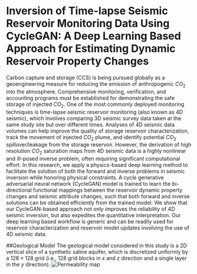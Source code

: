 # Inversion of Time-lapse Seismic Reservoir Monitoring Data Using CycleGAN: A Deep Learning Based Approach for Estimating Dynamic Reservoir Property Changes
Carbon capture and storage (CCS) is being pursued globally as a geoengineering measure for reducing the emission of anthropogenic $CO_{2}$ into the atmosphere. Comprehensive monitoring, verification, and accounting programs must be established for demonstrating the safe storage of injected $CO_{2}$. One of the most commonly deployed monitoring techniques is time-lapse seismic reservoir monitoring (also known as 4D seismic), which involves comparing 3D seismic survey data taken at the same study site but over different times. Analyses of 4D seismic data volumes can help improve the quality of storage reservoir characterization, track the movement of injected $CO_{2}$ plume, and identify potential $CO_{2}$ spillover/leakage from the storage reservoir. However, the derivation of high resolution $CO_{2}$ saturation maps from 4D seismic data is a highly nonlinear and ill-posed inverse problem, often requiring significant computational effort. In this research, we apply a physics-based deep learning method to facilitate the solution of both the forward and inverse problems in seismic inversion while honoring physical constraints. A cycle generative adversarial neural network (CycleGAN) model is trained to learn the bi-directional functional mappings between the reservoir dynamic property changes and seismic attribute changes, such that both forward and inverse solutions can be obtained efficiently from the trained model. We show that our CycleGAN-based approach not only improves the reliability of 4D seismic inversion, but also expedites the quantitative interpretation. Our deep learning based workflow is generic and can be readily used for reservoir characterization and reservoir model updates involving the use of 4D seismic data. 

##Geological Model
The geological model considered in this study is a 2D vertical slice of a synthetic saline aquifer, which is discretized uniformly by a $128\times128$ grid (i.e., $128$ grid blocks in $x$ and $z$ direction and a single layer in the $y$ direction). ![Permeability map](Figure/Figure_1.png, 'Permeability Distribution') 
